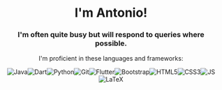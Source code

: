 <h1 align="center"> I'm Antonio!</h1>
<h3 align="center">
    I'm often quite busy but will respond to queries where possible.
</h3>


<p align="center">I'm proficient in these languages and frameworks:</p>

<p align="center" style="display:flex; justify-content: center; flex-wrap: wrap;">
<span></span>
<img alt="Java" src="https://img.shields.io/badge/Java-F89820?style=for-the-badge&logo=java&logoColor=white"/><span> </span>
<img alt="Dart" src="https://img.shields.io/badge/dart-%230175C2.svg?style=for-the-badge&logo=dart&logoColor=white"/><span></span>
<img alt="Python" src="https://img.shields.io/badge/python-3670A0?style=for-the-badge&logo=python&logoColor=ffdd54"/><span></span>
<img alt="Git" src="https://img.shields.io/badge/git-%23F05033.svg?style=for-the-badge&logo=git&logoColor=white"/><span></span>
<img alt="Flutter" src="https://img.shields.io/badge/Flutter-%2302569B.svg?style=for-the-badge&logo=Flutter&logoColor=white"/><span></span>
<img alt="Bootstrap" src="https://img.shields.io/badge/bootstrap-%23563D7C.svg?style=for-the-badge&logo=bootstrap&logoColor=white"/><span></span>
<img alt="HTML5" src="https://img.shields.io/badge/html5-%23E34F26.svg?style=for-the-badge&logo=html5&logoColor=white"/><span></span>
<img alt="CSS3" src="https://img.shields.io/badge/css3-%231572B6.svg?style=for-the-badge&logo=css3&logoColor=white"/><span></span>
<img alt="JS" src="https://img.shields.io/badge/javascript-%23323330.svg?style=for-the-badge&logo=javascript&logoColor=%23F7DF1E"/><span></span>
<img alt="LaTeX" src="https://img.shields.io/badge/latex-%23008080.svg?style=for-the-badge&logo=latex&logoColor=white"/><span></span>
</p>

